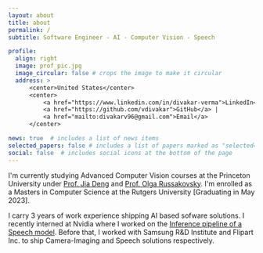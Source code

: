 ```yaml
---
layout: about
title: about
permalink: /
subtitle: Software Engineer - AI - Computer Vision - Speech

profile:
  align: right
  image: prof_pic.jpg
  image_circular: false # crops the image to make it circular
  address: >
      <center>United States</center>
      <center>
          <a href="https://www.linkedin.com/in/divakar-verma">LinkedIn</a> | 
          <a href="https://github.com/vdivakar">GitHub</a> |
          <a href="mailto:divakarv96@gmail.com">Email</a>
      </center>

news: true  # includes a list of news items
selected_papers: false # includes a list of papers marked as "selected={true}"
social: false  # includes social icons at the bottom of the page
---
```


I'm currently studying Advanced Computer Vision courses at the Princeton University under [Prof. Jia Deng](https://www.cs.princeton.edu/~jiadeng/) and [Prof. Olga Russakovsky](https://www.cs.princeton.edu/~olgarus/). I'm enrolled as a Masters in Computer Science at the Rutgers University [Graduating in May 2023].

I carry 3 years of work experience shipping AI based sofware solutions. I recently interned at Nvidia where I worked on the [Inference pipeline of a Speech model](https://www.linkedin.com/posts/divakar-verma_serving-rnn-t-speech-to-text-model-on-triton-activity-6972944540781395968-PDbx/?utm_source=share&utm_medium=member_desktop). Before that, I worked with Samsung R&D Institute and Flipart Inc. to ship Camera-Imaging and Speech solutions respectively.

<!-- Link to your social media connections, too. This theme is set up to use [Font Awesome icons](http://fortawesome.github.io/Font-Awesome/) and [Academicons](https://jpswalsh.github.io/academicons/), like the ones below. Add your Facebook, Twitter, LinkedIn, Google Scholar, or just disable all of them. -->
